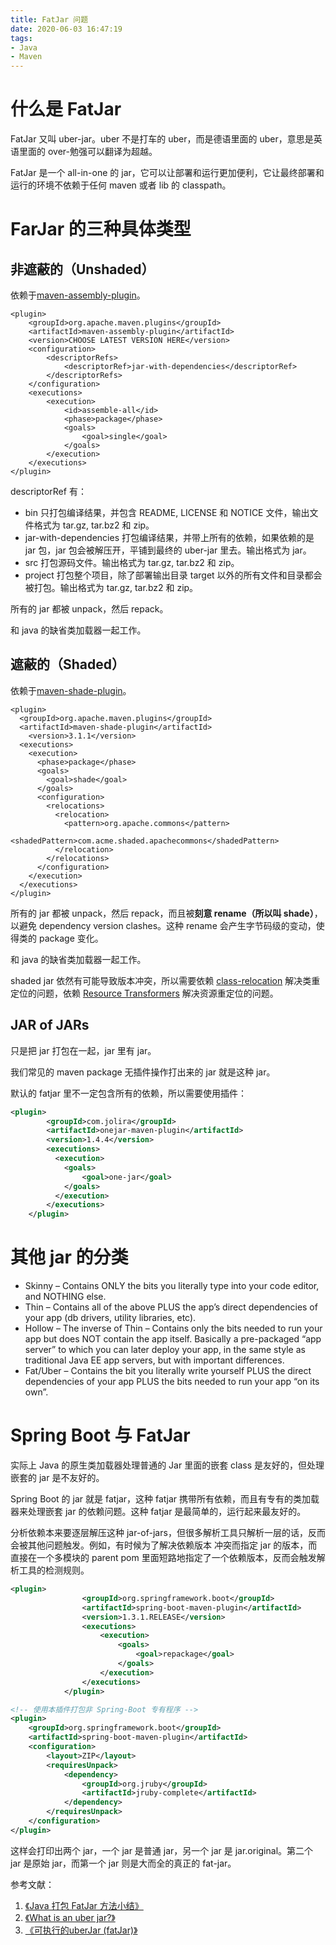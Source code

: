 ```yaml
---
title: FatJar 问题
date: 2020-06-03 16:47:19
tags:
- Java
- Maven
---
```

# 什么是 FatJar

FatJar 又叫 uber-jar。uber 不是打车的 uber，而是德语里面的 uber，意思是英语里面的 over-勉强可以翻译为超越。

FatJar 是一个 all-in-one 的 jar，它可以让部署和运行更加便利，它让最终部署和运行的环境不依赖于任何 maven 或者 lib 的 classpath。

# FarJar 的三种具体类型

## 非遮蔽的（Unshaded）

依赖于[maven-assembly-plugin][1]。

```
<plugin>
    <groupId>org.apache.maven.plugins</groupId>
    <artifactId>maven-assembly-plugin</artifactId>
    <version>CHOOSE LATEST VERSION HERE</version>
    <configuration>
        <descriptorRefs>
            <descriptorRef>jar-with-dependencies</descriptorRef>
        </descriptorRefs>
    </configuration>
    <executions>
        <execution>
            <id>assemble-all</id>
            <phase>package</phase>
            <goals>
                <goal>single</goal>
            </goals>
        </execution>
    </executions>
</plugin>
```

descriptorRef 有：

 - bin 只打包编译结果，并包含 README, LICENSE 和 NOTICE 文件，输出文件格式为 tar.gz, tar.bz2 和 zip。
 - jar-with-dependencies 打包编译结果，并带上所有的依赖，如果依赖的是 jar 包，jar 包会被解压开，平铺到最终的 uber-jar 里去。输出格式为 jar。
 - src 打包源码文件。输出格式为 tar.gz, tar.bz2 和 zip。
 - project 打包整个项目，除了部署输出目录 target 以外的所有文件和目录都会被打包。输出格式为 tar.gz, tar.bz2 和 zip。

所有的 jar 都被 unpack，然后 repack。

和 java 的缺省类加载器一起工作。

## 遮蔽的（Shaded）

依赖于[maven-shade-plugin][2]。

```
<plugin>
  <groupId>org.apache.maven.plugins</groupId>
  <artifactId>maven-shade-plugin</artifactId>
    <version>3.1.1</version>
  <executions>
    <execution>
      <phase>package</phase>
      <goals>
        <goal>shade</goal>
      </goals>
      <configuration>
        <relocations>
          <relocation>
            <pattern>org.apache.commons</pattern>
            <shadedPattern>com.acme.shaded.apachecommons</shadedPattern>
          </relocation>
        </relocations>
      </configuration>
    </execution>
  </executions>
</plugin>
```

所有的 jar 都被 unpack，然后 repack，而且被**刻意 rename（所以叫 shade）**，以避免 dependency version clashes。这种 rename 会产生字节码级的变动，使得类的 package 变化。

和 java 的缺省类加载器一起工作。

shaded jar 依然有可能导致版本冲突，所以需要依赖 [class-relocation][3] 解决类重定位的问题，依赖 [Resource Transformers][4] 解决资源重定位的问题。

## JAR of JARs

只是把 jar 打包在一起，jar 里有 jar。

我们常见的 maven package 无插件操作打出来的 jar 就是这种 jar。

默认的 fatjar 里不一定包含所有的依赖，所以需要使用插件：

```xml
<plugin>
        <groupId>com.jolira</groupId>
        <artifactId>onejar-maven-plugin</artifactId>
        <version>1.4.4</version>
        <executions>
          <execution>
            <goals>
                <goal>one-jar</goal>
            </goals>
          </execution>
        </executions>
    </plugin>
```

# 其他 jar 的分类

 - Skinny – Contains ONLY the bits you literally type into your code editor, and NOTHING else.
 - Thin – Contains all of the above PLUS the app’s direct dependencies of your app (db drivers, utility libraries, etc).
 - Hollow – The inverse of Thin – Contains only the bits needed to run your app but does NOT contain the app itself. Basically a pre-packaged “app server” to which you can later deploy your app, in the same style as traditional Java EE app servers, but with important differences.
 - Fat/Uber – Contains the bit you literally write yourself PLUS the direct dependencies of your app PLUS the bits needed to run your app “on its own”.

# Spring Boot 与 FatJar

实际上 Java 的原生类加载器处理普通的 Jar 里面的嵌套 class 是友好的，但处理嵌套的 jar 是不友好的。

Spring Boot 的 jar 就是 fatjar，这种 fatjar 携带所有依赖，而且有专有的类加载器来处理嵌套 jar 的依赖问题。这种 fatjar 是最简单的，运行起来最友好的。

分析依赖本来要逐层解压这种 jar-of-jars，但很多解析工具只解析一层的话，反而会被其他问题触发。例如，有时候为了解决依赖版本 冲突而指定 jar 的版本，而直接在一个多模块的 parent pom 里面短路地指定了一个依赖版本，反而会触发解析工具的检测规则。

```xml
<plugin>
                <groupId>org.springframework.boot</groupId>
                <artifactId>spring-boot-maven-plugin</artifactId>
                <version>1.3.1.RELEASE</version>
                <executions>
                    <execution>
                        <goals>
                            <goal>repackage</goal>
                        </goals>
                    </execution>
                </executions>
            </plugin>

<!-- 使用本插件打包非 Spring-Boot 专有程序 -->
<plugin>
    <groupId>org.springframework.boot</groupId>
    <artifactId>spring-boot-maven-plugin</artifactId>
    <configuration>
        <layout>ZIP</layout>
        <requiresUnpack>
            <dependency>
                <groupId>org.jruby</groupId>
                <artifactId>jruby-complete</artifactId>
            </dependency>
        </requiresUnpack>
    </configuration>
</plugin>
```
 
这样会打印出两个 jar，一个 jar 是普通 jar，另一个 jar 是 jar.original。第二个 jar 是原始 jar，而第一个 jar 则是大而全的真正的 fat-jar。

参考文献：

 1. [《Java 打包 FatJar 方法小结》][5]
 2. [《What is an uber jar?》][6]
 3. [《可执行的uberJar (fatJar)》][7]

  [1]: http://maven.apache.org/plugins/maven-assembly-plugin/
  [2]: http://maven.apache.org/plugins/maven-shade-plugin/
  [3]: http://maven.apache.org/plugins/maven-shade-plugin/examples/class-relocation.html
  [4]: http://maven.apache.org/plugins/maven-shade-plugin/examples/resource-transformers.html
  [5]: https://yq.aliyun.com/articles/630208?utm_content=m_1000014409
  [6]: https://stackoverflow.com/questions/11947037/what-is-an-uber-jar
  [7]: https://luyiisme.github.io/2017/01/16/fatjar/
